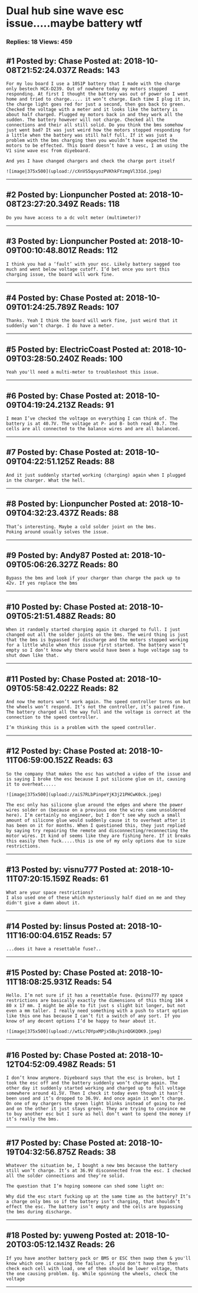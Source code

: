 # Dual hub sine wave esc issue&hellip;..maybe battery wtf

### Replies: 18 Views: 459

## \#1 Posted by: Chase Posted at: 2018-10-08T21:52:24.037Z Reads: 143

```
For my lou board I use a 10S1P battery that I made with the charge only bestech HCX-D239. Out of nowhere today my motors stopped responding. At first I thought the battery was out of power so I went home and tried to charge..... it won’t charge. Each time I plug it in, the charge light goes red for just a second, then gos back to green. Checked the voltage with a meter and it looks like the battery is about half charged. Plugged my motors back in and they work all the sudden. The battery however will not charge. Checked all the connections and their all still solid. Do you think the bms somehow just went bad? It was just weird how the motors stopped responding for a little when the battery was still half full. If it was just a problem with the bms charging then you wouldn’t have expected the motors to be effected. This board doesn’t have a vesc, I am using the V1 sine wave esc from diyeboard. 

And yes I have changed chargers and check the charge port itself

![image|375x500](upload://cXnVS5qxyozPVKhkFYzmgVl331d.jpeg)
```

---
## \#2 Posted by: Lionpuncher Posted at: 2018-10-08T23:27:20.349Z Reads: 118

```
Do you have access to a dc volt meter (multimeter)?
```

---
## \#3 Posted by: Lionpuncher Posted at: 2018-10-09T00:10:48.801Z Reads: 112

```
I think you had a ‘fault’ with your esc. Likely battery sagged too much and went below voltage cutoff. I’d bet once you sort this charging issue, the board will work fine.
```

---
## \#4 Posted by: Chase Posted at: 2018-10-09T01:24:25.789Z Reads: 107

```
Thanks. Yeah I think the board will work fine, just weird that it suddenly won’t charge. I do have a meter.
```

---
## \#5 Posted by: ElectricCoast Posted at: 2018-10-09T03:28:50.240Z Reads: 100

```
Yeah you'll need a multi-meter to troubleshoot this issue.
```

---
## \#6 Posted by: Chase Posted at: 2018-10-09T04:19:24.213Z Reads: 91

```
I mean I’ve checked the voltage on everything I can think of. The battery is at 40.7V. The voltage at P- and B- both read 40.7. The cells are all connected to the balance wires and are all balanced.
```

---
## \#7 Posted by: Chase Posted at: 2018-10-09T04:22:51.125Z Reads: 88

```
And it just suddenly started working (charging) again when I plugged in the charger. What the hell.
```

---
## \#8 Posted by: Lionpuncher Posted at: 2018-10-09T04:32:23.437Z Reads: 88

```
That’s interesting. Maybe a cold solder joint on the bms.
Poking around usually solves the issue.
```

---
## \#9 Posted by: Andy87 Posted at: 2018-10-09T05:06:26.327Z Reads: 80

```
Bypass the bms and look if your charger than charge the pack up to 42v. If yes replace the bms
```

---
## \#10 Posted by: Chase Posted at: 2018-10-09T05:21:51.488Z Reads: 80

```
When it randomly started charging again it charged to full. I just changed out all the solder joints on the bms. The weird thing is just that the bms is bypassed for discharge and the motors stopped working for a little while when this issue first started. The battery wasn’t empty so I don’t know why there would have been a huge voltage sag to shut down like that.
```

---
## \#11 Posted by: Chase Posted at: 2018-10-09T05:58:42.022Z Reads: 82

```
And now the motors won’t work again. The speed controller turns on but the wheels won’t respond. It’s not the controller, it’s paired fine. The battery charged all the way full and the voltage is correct at the connection to the speed controller.

I’m thinking this is a problem with the speed controller.
```

---
## \#12 Posted by: Chase Posted at: 2018-10-11T06:59:00.152Z Reads: 63

```
So the company that makes the esc has watched a video of the issue and is saying I broke the esc because I put silicone glue on it, causing it to overheat.....

![image|375x500](upload://aiS7RLbPinpeYjK3j21PHCwK0ck.jpeg) 

The esc only has silicone glue around the edges and where the power wires solder on (because on a previous one the wires came unsoldered here). I’m certainly no engineer, but I don’t see why such a small amount of silicone glue would suddenly cause it to overheat after it has been on it for months. When I questioned this, they just replied by saying try repairing the remote and disconnecting/reconnecting the motor wires. It kind of seems like they are fishing here. If it breaks this easily then fuck.....this is one of my only options due to size restrictions.
```

---
## \#13 Posted by: visnu777 Posted at: 2018-10-11T07:20:15.159Z Reads: 61

```
What are your space restrictions?
I also used one of these which mysteriously half died on me and they didn't give a damn about it.
```

---
## \#14 Posted by: linsus Posted at: 2018-10-11T16:00:04.615Z Reads: 57

```
...does it have a resettable fuse?..
```

---
## \#15 Posted by: Chase Posted at: 2018-10-11T18:08:25.931Z Reads: 54

```
Hello. I’m not sure if it has a resettable fuse. @visnu777 my space restrictions are basically exactly the dimensions of this thing 104 x 80 x 17 mm. I might be able to fit just s slight bit longer, but not even a mm taller. I really need something with a push to start option like this one has because I can’t fit a switch of any sort. If you know of any decent options I’d be happy to hear about it.

![image|375x500](upload://wtLc7OYpxMPjx5BujhinQGKQOK9.jpeg)
```

---
## \#16 Posted by: Chase Posted at: 2018-10-12T04:52:09.498Z Reads: 51

```
I don’t know anymore. Diyeboard says that the esc is broken, but I took the esc off and the battery suddenly won’t charge again. The other day it suddenly started working and charged up to full voltage somewhere around 41.5V. Then I check it today even though it hasn’t been used and it’s dropped to 36.9V. And once again it won’t charge. On one of my chargers the green light blinks instead of going to red and on the other it just stays green. They are trying to convince me to buy another esc but I sure as hell don’t want to spend the money if it’s really the bms.
```

---
## \#17 Posted by: Chase Posted at: 2018-10-19T04:32:56.875Z Reads: 38

```
Whatever the situation be, I bought a new bms because the battery still won’t charge. It’s at 36.9V disconnected from the esc. I checked all the solder connections and they’re solid.

The question that I’m hoping someone can shed some light on:

Why did the esc start fucking up at the same time as the battery? It’s a charge only bms so if the battery isn’t charging, that shouldn’t effect the esc. The battery isn’t empty and the cells are bypassing the bms during discharge.
```

---
## \#18 Posted by: yuweng Posted at: 2018-10-20T03:05:12.143Z Reads: 26

```
If you have another battery pack or BMS or ESC then swap them & you'll know which one is causing the failure. if you don't have any then check each cell with load, one of them should be lower voltage, thats the one causing problem. Eg. While spinning the wheels, check the voltage
```

---
